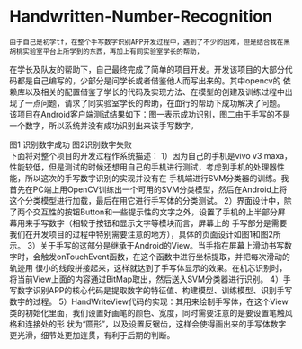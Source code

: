 # Handwritten-Number-Recognition

    由于自己是初学tf，在整个手写数字识别APP开发过程中，遇到了不少的困难，但是结合我在黑胡桃实验室平台上所学到的东西，再加上有同实验室学长的帮助，
在学长及队友的帮助下，自己最终完成了简单的项目开发。开发该项目的大部分代码都是自己编写的，少部分是问学长或者借鉴他人而写出来的。其中opencv的
依赖库以及相关的配置借鉴了学长的代码及实现方法、在模型的创建及训练过程中出现了一点问题，请求了同实验室学长的帮助，在血行的帮助下成功解决了问题。
该项目在Android客户端测试结果如下：图一表示成功识别，图二由于手写的不是一个数字，所以系统并没有成功识别出来该手写数字。
         
图1 识别数字成功                   图2识别数字失败  
下面将对整个项目的开发过程作系统描述：
    1）因为自己的手机是vivo v3 maxa，性能较低，但是测试的时候还想用自己的手机进行测试，考虑到手机的处理器性能，所以这次的手写数字识别的实现并没有在
手机端进行SVM分类器的训练。我首先在PC端上用OpenCV训练出一个可用的SVM分类模型，然后在Android上将这个分类模型进行加载，最后在用它进行手写体的分类测试。
    2）界面设计中，除了两个交互性的按钮Button和一些提示性的文字之外，设置了手机的上半部分屏幕用来手写数字（相较于按钮和显示文字等模块而言，屏幕上的
手写部分是需要我们在开发项目的过程中特别需要注意的地方），具体的页面设计如图1和图2所示。
    3）关于手写的这部分是继承于Android的View。当手指在屏幕上滑动书写数字时，会触发onTouchEvent函数，在这个函数中进行坐标提取，并把每次滑动的轨迹用
很小的线段拼接起来，这样就达到了手写体显示的效果。在机芯识别时，将当前View上面的内容通过BitMap取出，然后送入SVM分类器进行识别。
    4）手写数字识别APP的核心代码是提取数字的特征值、构建模型、训练模型、识别手写数字的过程。
    5）HandWriteView代码的实现：其用来绘制手写体，在这个View类的初始化里面，我们设置好画笔的颜色、宽度，同时需要注意的是要设置笔触风格和连接处的形
状为“圆形”，以及设置反锯齿，这样会使得画出来的手写体数字更光滑，细节处更加连贯，有利于后期的判断。




